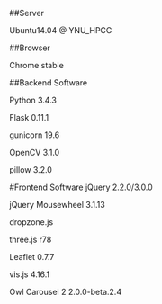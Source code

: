 ##Server

Ubuntu14.04 @ YNU_HPCC

##Browser

Chrome stable

##Backend Software

Python 3.4.3

Flask 0.11.1

gunicorn 19.6

OpenCV 3.1.0

pillow 3.2.0

#Frontend Software
jQuery 2.2.0/3.0.0

jQuery Mousewheel 3.1.13

dropzone.js

three.js r78

Leaflet 0.7.7

vis.js 4.16.1

Owl Carousel 2 2.0.0-beta.2.4